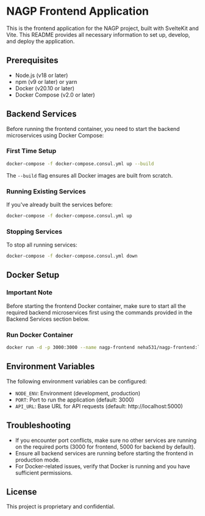 # NAGP Frontend Application

This is the frontend application for the NAGP project, built with SvelteKit and Vite. This README provides all necessary information to set up, develop, and deploy the application.

## Prerequisites

- Node.js (v18 or later)
- npm (v9 or later) or yarn
- Docker (v20.10 or later)
- Docker Compose (v2.0 or later)


## Backend Services

Before running the frontend container, you need to start the backend microservices using Docker Compose:

### First Time Setup

```bash
docker-compose -f docker-compose.consul.yml up --build
```

The `--build` flag ensures all Docker images are built from scratch.

### Running Existing Services

If you've already built the services before:

```bash
docker-compose -f docker-compose.consul.yml up
```

### Stopping Services

To stop all running services:

```bash
docker-compose -f docker-compose.consul.yml down
```


## Docker Setup

### Important Note
Before starting the frontend Docker container, make sure to start all the required backend microservices first using the commands provided in the Backend Services section below.

### Run Docker Container

```bash
docker run -d -p 3000:3000 --name nagp-frontend neha531/nagp-frontend:latest
```

## Environment Variables

The following environment variables can be configured:

- `NODE_ENV`: Environment (development, production)
- `PORT`: Port to run the application (default: 3000)
- `API_URL`: Base URL for API requests (default: http://localhost:5000)

## Troubleshooting

- If you encounter port conflicts, make sure no other services are running on the required ports (3000 for frontend, 5000 for backend by default).
- Ensure all backend services are running before starting the frontend in production mode.
- For Docker-related issues, verify that Docker is running and you have sufficient permissions.

## License

This project is proprietary and confidential.
